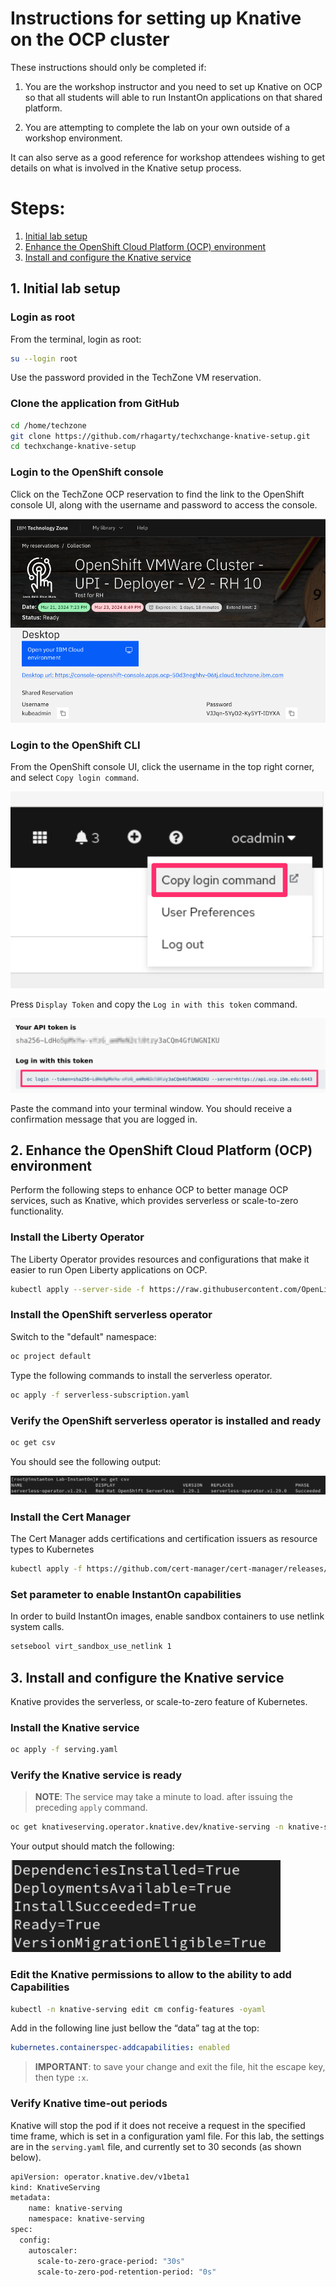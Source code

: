 # Instructions for setting up Knative on the OCP cluster

These instructions should only be completed if:

1. You are the workshop instructor and you need to set up Knative on OCP so that all students will able to run InstantOn applications on that shared platform.

2. You are attempting to complete the lab on your own outside of a workshop environment.
   
It can also serve as a good reference for workshop attendees wishing to get details on what is involved in the Knative setup process.

# Steps:

1. [Initial lab setup](#1-initial-lab-setup)
1. [Enhance the OpenShift Cloud Platform (OCP) environment](#2-enhance-the-openshift-cloud-platform-ocp-environment)
1. [Install and configure the Knative service](#3-install-and-configure-the-knative-service)

## 1. Initial lab setup

### Login as root

From the terminal, login as root:

```bash
su --login root
```

Use the password provided in the TechZone VM reservation.

### Clone the application from GitHub

```bash
cd /home/techzone
git clone https://github.com/rhagarty/techxchange-knative-setup.git
cd techxchange-knative-setup
```

### Login to the OpenShift console

Click on the TechZone OCP reservation to find the link to the OpenShift console UI, along with the username and password to access the console.

![ocp-access](images/ocp-access.png)

### Login to the OpenShift CLI

From the OpenShift console UI, click the username in the top right corner, and select `Copy login command`.

![ocp-cli-login](images/ocp-cli-login.png)

Press `Display Token` and copy the `Log in with this token` command.

![ocp-cli-token](images/ocp-cli-token.png)

Paste the command into your terminal window. You should receive a confirmation message that you are logged in.

## 2. Enhance the OpenShift Cloud Platform (OCP) environment

Perform the following steps to enhance OCP to better manage OCP services, such as Knative, which provides serverless or scale-to-zero functionality. 

### Install the Liberty Operator

The Liberty Operator provides resources and configurations that make it easier to run Open Liberty applications on OCP.

```bash
kubectl apply --server-side -f https://raw.githubusercontent.com/OpenLiberty/open-liberty-operator/main/deploy/releases/1.2.1/kubectl/openliberty-app-crd.yaml
```

### Install the OpenShift serverless operator

Switch to the "default" namespace:

```bash
oc project default
```

Type the following commands to install the serverless operator.

```bash
oc apply -f serverless-subscription.yaml
```

### Verify the OpenShift serverless operator is installed and ready

```bash
oc get csv
```

You should see the following output:

![ocp-serverless](images/ocp-serverless.png)

### Install the Cert Manager 

The Cert Manager adds certifications and certification issuers as resource types to Kubernetes

```bash
kubectl apply -f https://github.com/cert-manager/cert-manager/releases/download/v1.12.3/cert-manager.yaml
```

### Set parameter to enable InstantOn capabilities

In order to build InstantOn images, enable sandbox containers to use netlink system calls. 

```bash
setsebool virt_sandbox_use_netlink 1
```

## 3. Install and configure the Knative service

Knative provides the serverless, or scale-to-zero feature of Kubernetes.

### Install the Knative service

```bash
oc apply -f serving.yaml
```

### Verify the Knative service is ready

> **NOTE**: The service may take a minute to load. after issuing the preceding `apply` command.

```bash
oc get knativeserving.operator.knative.dev/knative-serving -n knative-serving --template='{{range .status.conditions}}{{printf "%s=%s\n" .type .status}}{{end}}'
```

Your output should match the following:

![ocp-knative](images/ocp-knative.png)

### Edit the Knative permissions to allow to the ability to add Capabilities

```bash
kubectl -n knative-serving edit cm config-features -oyaml
```

Add in the following line just bellow the “data” tag at the top:
```yaml
kubernetes.containerspec-addcapabilities: enabled
```

> **IMPORTANT**: to save your change and exit the file, hit the escape key, then type `:x`. 

### Verify Knative time-out periods 

Knative will stop the pod if it does not receive a request in the specified time frame, which is set in a configuration yaml file. For this lab, the settings are in the `serving.yaml` file, and currently set to 30 seconds (as shown below).

```bash
apiVersion: operator.knative.dev/v1beta1
kind: KnativeServing
metadata:
    name: knative-serving
    namespace: knative-serving
spec:
  config:
    autoscaler:
      scale-to-zero-grace-period: "30s"
      scale-to-zero-pod-retention-period: "0s"
```
